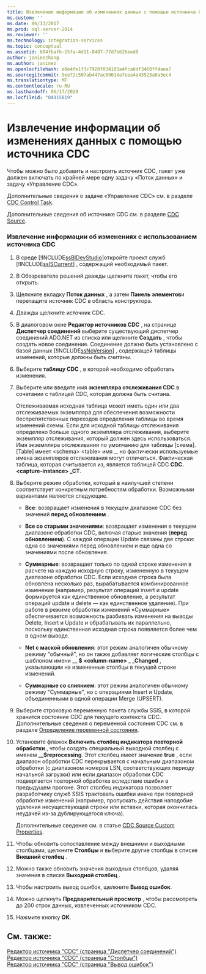 ```yaml
---
title: Извлечение информации об изменениях данных с помощью источника CDC | Документы Майкрософт
ms.custom: ''
ms.date: 06/13/2017
ms.prod: sql-server-2014
ms.reviewer: ''
ms.technology: integration-services
ms.topic: conceptual
ms.assetid: 604fbafb-15fa-4d11-8487-77d7b626eed8
author: janinezhang
ms.author: janinez
ms.openlocfilehash: e0e4fe1f3c7920f034103a4fca6df3460ff4aea7
ms.sourcegitcommit: 9ee72c507ab447ac69014a7eea4e43523a0a3ec4
ms.translationtype: MT
ms.contentlocale: ru-RU
ms.lasthandoff: 06/17/2020
ms.locfileid: "84915819"
---
```

# <a name="extract-change-data-using-the-cdc-source"></a>Извлечение информации об изменениях данных с помощью источника CDC
  Чтобы можно было добавить и настроить источник CDC, пакет уже должен включать по крайней мере одну задачу «Поток данных» и задачу «Управление CDC».  
  
 Дополнительные сведения о задаче «Управление CDC» см. в разделе [CDC Control Task](../control-flow/cdc-control-task.md).  
  
 Дополнительные сведения об источнике CDC см. в разделе [CDC Source](cdc-source.md).  
  
### <a name="to-extract-change-data-using-a-cdc-source"></a>Извлечение информации об изменениях с использованием источника CDC  
  
1.  В среде [!INCLUDE[ssBIDevStudio](../../includes/ssbidevstudio-md.md)]откройте проект служб [!INCLUDE[ssISCurrent](../../includes/ssiscurrent-md.md)] , содержащий необходимый пакет.  
  
2.  В Обозревателе решений дважды щелкните пакет, чтобы его открыть.  
  
3.  Щелкните вкладку **Поток данных** , а затем **Панель элементов**и перетащите источник CDC в область конструктора.  
  
4.  Дважды щелкните источник CDC.  
  
5.  В диалоговом окне **Редактор источников CDC** , на странице **Диспетчер соединений** выберите существующий диспетчер соединений ADO.NET из списка или щелкните **Создать** , чтобы создать новое соединение. Соединение должно быть установлено с базой данных [!INCLUDE[ssNoVersion](../../includes/ssnoversion-md.md)] , содержащей таблицы изменений, которые должны быть считаны.  
  
6.  Выберите **таблицу CDC** , в которой необходимо обработать изменения.  
  
7.  Выберите или введите имя **экземпляра отслеживания CDC** в сочетании с таблицей CDC, которая должна быть считана.  
  
     Отслеживаемая исходная таблица может иметь один или два отслеживаемых экземпляра для обеспечения возможности беспрепятственных переходов определения таблицы во время изменений схемы. Если для исходной таблицы отслеживания определено больше одного экземпляра отслеживания, выберите экземпляр отслеживания, который должен здесь использоваться. Имя экземпляра отслеживания по умолчанию для таблицы [схема]. [Table] имеет \<schema> \<table> имя _, но фактически используемые имена экземпляров отслеживания могут отличаться. Фактическая таблица, которая считывается из, является таблицей CDC **CDC. \<capture-instance> _CT**.  
  
8.  Выберите режим обработки, который в наилучшей степени соответствует конкретным потребностям обработки. Возможными вариантами являются следующие.  
  
    -   **Все**: возвращает изменения в текущем диапазоне CDC без значений **перед обновлением** .  
  
    -   **Все со старыми значениями**: возвращает изменения в текущем диапазоне обработки CDC, включая старые значения (**перед обновлением**). С каждой операции Update связаны две строки: одна со значениями перед обновлением и еще одна со значениями после обновления.  
  
    -   **Суммарные**: возвращает только по одной строке изменения в расчете на каждую исходную строку, измененную в текущем диапазоне обработки CDC. Если исходная строка была обновлена несколько раз, вырабатывается комбинированное изменение (например, результат операций insert и update формируется как единственное обновление, а результат операций update и delete — как единственное удаление). При работе в режиме обработки изменений «Суммарные» обеспечивается возможность разбивать изменения на выводы Delete, Insert и Update и обрабатывать их параллельно, поскольку единственная исходная строка появляется более чем в одном выводе.  
  
    -   **Net с маской обновления**: этот режим аналогичен обычному режиму "обычный", но он также добавляет логические столбцы с шаблоном имени **__ $ \<column-name> \_ _Changed** , указывающим на измененные столбцы в текущей строке изменений.  
  
    -   **Суммарные со слиянием**: этот режим аналогичен обычному режиму "Суммарные", но с операциями Insert и Update, объединенными в одной операции Merge (UPSERT).  
  
9. Выберите строковую переменную пакета службы SSIS, в которой хранится состояние CDC для текущего контекста CDC. Дополнительные сведения о переменной состояния CDC см. в разделе [Определение переменной состояния](define-a-state-variable.md).  
  
10. Установите флажок **Включить столбец индикатора повторной обработки** , чтобы создать специальный выходной столбец с именем **__$reprocessing**. Этот столбец имеет значение **true** , если диапазон обработки CDC перекрывается с начальным диапазоном обработки (с диапазоном номеров LSN, соответствующих периоду начальной загрузки) или если диапазон обработки CDC подвергается повторной обработке вследствие ошибки в предыдущем прогоне. Этот столбец индикатора позволяет разработчику служб SSIS трактовать ошибки иначе при повторной обработке изменений (например, пропускать действия наподобие удаления несуществующей строки или вставки, которая окончилась неудачей из-за дублирующегося ключа).  
  
     Дополнительные сведения см. в статье [CDC Source Custom Properties](cdc-source-custom-properties.md).  
  
11. Чтобы обновить сопоставление между внешними и выходными столбцами, щелкните **Столбцы** и выберите другие столбцы в списке **Внешний столбец** .  
  
12. Можно также обновить значения выходных столбцов, удаляя значения в списке **Выходной столбец** .  
  
13. Чтобы настроить выход ошибок, щелкните **Вывод ошибок**.  
  
14. Можно щелкнуть **Предварительный просмотр** , чтобы рассмотреть до 200 строк данных, извлеченных источником CDC.  
  
15. Нажмите кнопку **ОК**.  
  
## <a name="see-also"></a>См. также:  
 [Редактор источника "CDC" (страница "Диспетчер соединений")](../cdc-source-editor-connection-manager-page.md)   
 [Редактор источника "CDC" (страница "Столбцы")](../cdc-source-editor-columns-page.md)   
 [Редактор источника "CDC" (страница "Вывод ошибок")](../cdc-source-editor-error-output-page.md)  
  
  
